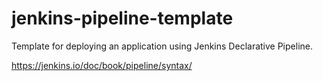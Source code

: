 # jenkins-pipeline-template
Template for deploying an application using Jenkins Declarative Pipeline.

https://jenkins.io/doc/book/pipeline/syntax/
